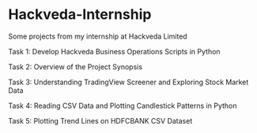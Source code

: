 # Hackveda-Internship
Some projects from my internship at Hackveda Limited


Task 1: Develop Hackveda Business Operations Scripts in Python

Task 2: Overview of the Project Synopsis

Task 3: Understanding TradingView Screener and Exploring Stock Market Data

Task 4: Reading CSV Data and Plotting Candlestick Patterns in Python

Task 5: Plotting Trend Lines on HDFCBANK CSV Dataset

